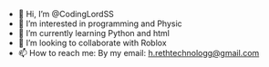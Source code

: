 - 👋 Hi, I’m @CodingLordSS
- 👀 I’m interested in programming and Physic
- 🌱 I’m currently learning Python and html
- 💞️ I’m looking to collaborate with Roblox
- 📫 How to reach me: By my email: h.rethtechnologg@gmail.com

<!---
CodingLordSS/CodingLordSS is a ✨ special ✨ repository because its `README.md` (this file) appears on your GitHub profile.
You can click the Preview link to take a look at your changes.
--->

